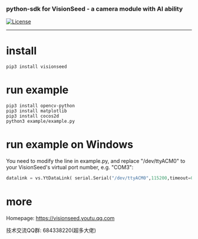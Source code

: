 ### python-sdk for VisionSeed - a camera module with AI ability

[![License](https://img.shields.io/github/license/tencent-youtu-visionseed/yt-visionseed-sdk-linux)](https://raw.githubusercontent.com/tencent-youtu-visionseed/yt-visionseed-sdk-linux/master/LICENSE)

---

# install
```shell
pip3 install visionseed
```

# run example
```shell
pip3 install opencv-python
pip3 install matplotlib
pip3 install cocos2d
python3 example/example.py
```

# run example on Windows
You need to modify the line in example.py, and replace "/dev/ttyACM0" to your VisionSeed's virtual port number, e.g. "COM3":
```python
datalink = vs.YtDataLink( serial.Serial("/dev/ttyACM0",115200,timeout=0.5) )
```

# more
Homepage: https://visionseed.youtu.qq.com

技术交流QQ群: 684338220(超多大佬)

